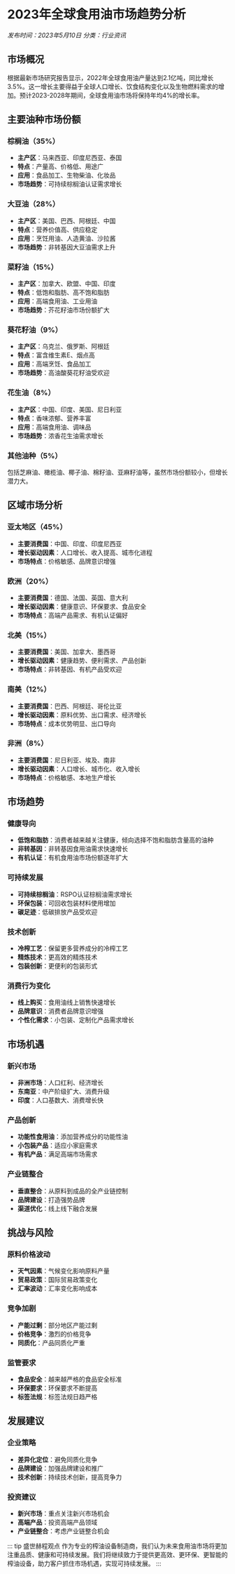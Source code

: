 # 2023年全球食用油市场趋势分析

*发布时间：2023年5月10日*
*分类：行业资讯*

## 市场概况

根据最新市场研究报告显示，2022年全球食用油产量达到2.1亿吨，同比增长3.5%。这一增长主要得益于全球人口增长、饮食结构变化以及生物燃料需求的增加。预计2023-2028年期间，全球食用油市场将保持年均4%的增长率。

## 主要油种市场份额

### 棕榈油（35%）
- **主产区**：马来西亚、印度尼西亚、泰国
- **特点**：产量高、价格低、用途广
- **应用**：食品加工、生物柴油、化妆品
- **市场趋势**：可持续棕榈油认证需求增长

### 大豆油（28%）
- **主产区**：美国、巴西、阿根廷、中国
- **特点**：营养价值高、供应稳定
- **应用**：烹饪用油、人造黄油、沙拉酱
- **市场趋势**：非转基因大豆油需求上升

### 菜籽油（15%）
- **主产区**：加拿大、欧盟、中国、印度
- **特点**：低饱和脂肪、高不饱和脂肪
- **应用**：高端食用油、工业用油
- **市场趋势**：芥花籽油市场份额扩大

### 葵花籽油（9%）
- **主产区**：乌克兰、俄罗斯、阿根廷
- **特点**：富含维生素E、烟点高
- **应用**：高端烹饪、食品加工
- **市场趋势**：高油酸葵花籽油受欢迎

### 花生油（8%）
- **主产区**：中国、印度、美国、尼日利亚
- **特点**：香味浓郁、营养丰富
- **应用**：高端食用油、调味品
- **市场趋势**：浓香花生油需求增长

### 其他油种（5%）
包括芝麻油、橄榄油、椰子油、棉籽油、亚麻籽油等，虽然市场份额较小，但增长潜力大。

## 区域市场分析

### 亚太地区（45%）
- **主要消费国**：中国、印度、印度尼西亚
- **增长驱动因素**：人口增长、收入提高、城市化进程
- **市场特点**：价格敏感、品牌意识增强

### 欧洲（20%）
- **主要消费国**：德国、法国、英国、意大利
- **增长驱动因素**：健康意识、环保要求、食品安全
- **市场特点**：高端产品需求、有机认证偏好

### 北美（15%）
- **主要消费国**：美国、加拿大、墨西哥
- **增长驱动因素**：健康趋势、便利需求、产品创新
- **市场特点**：非转基因、有机产品受欢迎

### 南美（12%）
- **主要消费国**：巴西、阿根廷、哥伦比亚
- **增长驱动因素**：原料优势、出口需求、经济增长
- **市场特点**：成本优势明显、出口导向

### 非洲（8%）
- **主要消费国**：尼日利亚、埃及、南非
- **增长驱动因素**：人口增长、城市化、收入增长
- **市场特点**：价格敏感、本地生产增长

## 市场趋势

### 健康导向
- **低饱和脂肪**：消费者越来越关注健康，倾向选择不饱和脂肪含量高的油种
- **非转基因**：非转基因食用油需求快速增长
- **有机认证**：有机食用油市场份额逐年扩大

### 可持续发展
- **可持续棕榈油**：RSPO认证棕榈油需求增长
- **环保包装**：可回收包装材料使用增加
- **碳足迹**：低碳排放产品受欢迎

### 技术创新
- **冷榨工艺**：保留更多营养成分的冷榨工艺
- **精炼技术**：更高效的精炼技术
- **包装创新**：更便利的包装形式

### 消费行为变化
- **线上购买**：食用油线上销售快速增长
- **品牌意识**：消费者品牌意识增强
- **个性化需求**：小包装、定制化产品需求增长

## 市场机遇

### 新兴市场
- **非洲市场**：人口红利、经济增长
- **东南亚**：中产阶级扩大、消费升级
- **印度**：人口基数大、消费增长快

### 产品创新
- **功能性食用油**：添加营养成分的功能性油
- **小包装产品**：适应小家庭需求
- **有机产品**：满足高端市场需求

### 产业链整合
- **垂直整合**：从原料到成品的全产业链控制
- **品牌建设**：打造强势品牌
- **渠道优化**：线上线下融合发展

## 挑战与风险

### 原料价格波动
- **天气因素**：气候变化影响原料产量
- **贸易政策**：国际贸易政策变化
- **汇率波动**：汇率变化影响成本

### 竞争加剧
- **产能过剩**：部分地区产能过剩
- **价格竞争**：激烈的价格竞争
- **同质化**：产品同质化严重

### 监管要求
- **食品安全**：越来越严格的食品安全标准
- **环保要求**：环保要求不断提高
- **标签法规**：标签法规日趋严格

## 发展建议

### 企业策略
- **差异化定位**：避免同质化竞争
- **品牌建设**：加强品牌建设和推广
- **技术创新**：持续技术创新，提高竞争力

### 投资建议
- **新兴市场**：重点关注新兴市场机会
- **高端产品**：投资高端产品领域
- **产业链整合**：考虑产业链整合机会

::: tip 盛世赫程观点
作为专业的榨油设备制造商，我们认为未来食用油市场将更加注重品质、健康和可持续发展。我们将继续致力于提供更高效、更环保、更智能的榨油设备，助力客户抓住市场机遇，实现可持续发展。
:::